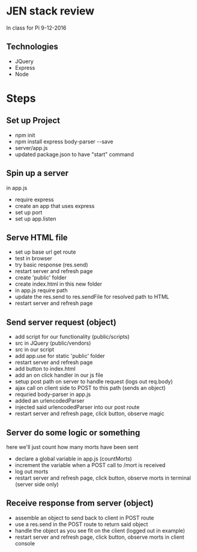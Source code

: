 JEN stack review
================

In class for Pi 9-12-2016

Technologies
------------
* JQuery
* Express
* Node

Steps
=====

Set up Project
--------------
* npm init
* npm install express body-parser --save
* server/app.js
* updated package.json to have "start" command

Spin up a server
----------------
in app.js
* require express
* create an app that uses express
* set up port
* set up app.listen

Serve HTML file
---------------
* set up base url get route
* test in browser
* try basic response (res.send)
* restart server and refresh page
* create 'public' folder
* create index.html in this new folder
* in app.js require path
* update the res.send to res.sendFile for resolved path to HTML
* restart server and refresh page


Send server request (object)
----------------------------
* add script for our functionality (public/scripts)
* src in JQuery (public/vendors)
* src in our script
* add app.use for static 'public' folder
* restart server and refresh page
* add button to index.html
* add an on click handler in our js file
* setup post path on server to handle request (logs out req.body)
* ajax call on client side to POST to this path (sends an object)
* requried body-parser in app.js
* added an urlencodedParser
* injected said urlencodedParser into our post route
* restart server and refresh page, click button, observe magic

Server do some logic or something
---------------------------------
here we'll just count how many morts have been sent
* declare a global variable in app.js (countMorts)
* increment the variable when a POST call to /mort is received
* log out morts
* restart server and refresh page, click button, observe morts in terminal (server side only)

Receive response from server (object)
-------------------------------------
* assemble an object to send back to client in POST route
* use a res.send in the POST route to return said object
* handle the object as you see fit on the client (logged out in example)
* restart server and refresh page, click button, observe morts in client console
